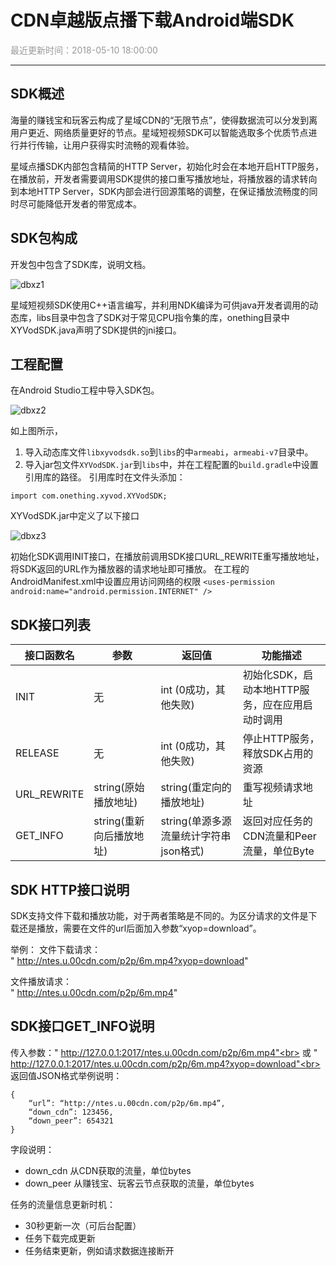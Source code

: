 # **CDN卓越版点播下载Android端SDK**

<font color="#999999">最近更新时间：2018-05-10 18:00:00</font>

<hr class="page-header-hr"/>

## **SDK概述**

海量的赚钱宝和玩客云构成了星域CDN的“无限节点”，使得数据流可以分发到离用户更近、网络质量更好的节点。星域短视频SDK可以智能选取多个优质节点进行并行传输，让用户获得实时流畅的观看体验。
<br>

星域点播SDK内部包含精简的HTTP Server，初始化时会在本地开启HTTP服务，在播放前，开发者需要调用SDK提供的接口重写播放地址，将播放器的请求转向到本地HTTP Server，SDK内部会进行回源策略的调整，在保证播放流畅度的同时尽可能降低开发者的带宽成本。

## **SDK包构成**

开发包中包含了SDK库，说明文档。
<br>

![dbxz1](/themes/daux/img/4/dbxz-and-1.png)

星域短视频SDK使用C++语言编写，并利用NDK编译为可供java开发者调用的动态库，libs目录中包含了SDK对于常见CPU指令集的库，onething目录中XYVodSDK.java声明了SDK提供的jni接口。

## **工程配置**

在Android Studio工程中导入SDK包。
<br>

![dbxz2](/themes/daux/img/4/dbxz-and-2.png)

如上图所示，
1. 导入动态库文件`libxyvodsdk.so`到`libs`的中`armeabi`，`armeabi-v7`目录中。
2. 导入jar包文件`XYVodSDK.jar`到`libs`中，并在工程配置的`build.gradle`中设置引用库的路径。
引用库时在文件头添加：
```
import com.onething.xyvod.XYVodSDK;
```
XYVodSDK.jar中定义了以下接口
<br>

![dbxz3](/themes/daux/img/4/dbxz-and-3.png)

初始化SDK调用INIT接口，在播放前调用SDK接口URL_REWRITE重写播放地址，将SDK返回的URL作为播放器的请求地址即可播放。
在工程的AndroidManifest.xml中设置应用访问网络的权限
`<uses-permission android:name="android.permission.INTERNET" />`

## **SDK接口列表**

|接口函数名|参数|返回值|功能描述|
|--|--|--|--|
|INIT|无|int (0成功，其他失败)|初始化SDK，启动本地HTTP服务，应在应用启动时调用|
|RELEASE|无|int (0成功，其他失败)|停止HTTP服务，释放SDK占用的资源|
|URL_REWRITE|string(原始播放地址)|string(重定向的播放地址)|重写视频请求地址|
|GET_INFO|string(重新向后播放地址)|string(单源多源流量统计字符串json格式)|返回对应任务的CDN流量和Peer流量，单位Byte|

## **SDK HTTP接口说明**

SDK支持文件下载和播放功能，对于两者策略是不同的。为区分请求的文件是下载还是播放，需要在文件的url后面加入参数“xyop=download”。

举例：
文件下载请求：<br>
" http://ntes.u.00cdn.com/p2p/6m.mp4?xyop=download"

文件播放请求：<br>
" http://ntes.u.00cdn.com/p2p/6m.mp4"

## **SDK接口GET_INFO说明**

传入参数：" http://127.0.0.1:2017/ntes.u.00cdn.com/p2p/6m.mp4"<br>
或 " http://127.0.0.1:2017/ntes.u.00cdn.com/p2p/6m.mp4?xyop=download"<br>
返回值JSON格式举例说明：
```
{
	“url”: “http://ntes.u.00cdn.com/p2p/6m.mp4”,
	“down_cdn”: 123456,
	“down_peer”: 654321
}
```

字段说明：

- down_cdn 从CDN获取的流量，单位bytes
- down_peer 从赚钱宝、玩客云节点获取的流量，单位bytes

任务的流量信息更新时机：

- 30秒更新一次（可后台配置）
- 任务下载完成更新
- 任务结束更新，例如请求数据连接断开
